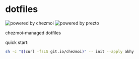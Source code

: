 # dotfiles

![powered by chezmoi](https://img.shields.io/badge/dotfiles-chezmoi-blue.svg?style=flat-square) ![powered by prezto](https://img.shields.io/badge/zsh-prezto-magenta.svg?style=flat-square)

chezmoi-managed dotfiles

quick start:

```sh
sh -c "$(curl -fsLS git.io/chezmoi)" -- init --apply akhy
```
